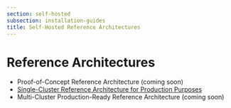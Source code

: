 ```yaml
---
section: self-hosted
subsection: installation-guides
title: Self-Hosted Reference Architectures
---
```


<script context="module">
  export const prerender = true;
</script>

# Reference Architectures

- Proof-of-Concept Reference Architecture (coming soon)
- [Single-Cluster Reference Architecture for Production Purposes](./reference-architecture/single-cluster-ref-arch)
- Multi-Cluster Production-Ready Reference Architecture (coming soon)
